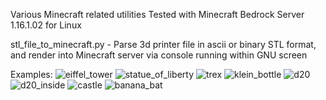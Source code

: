 Various Minecraft related utilities
Tested with Minecraft Bedrock Server 1.16.1.02 for Linux

stl_file_to_minecraft.py - Parse 3d printer file in ascii or binary STL format, and render into Minecraft server via console running within GNU screen

Examples:
![eiffel_tower](https://user-images.githubusercontent.com/8059549/89734192-a3ceaf80-da28-11ea-8a2b-a0eb81d3d1ce.jpg)
![statue_of_liberty](https://user-images.githubusercontent.com/8059549/89734185-944f6680-da28-11ea-893d-136252b08090.jpg)
![trex](https://user-images.githubusercontent.com/8059549/89734179-90234900-da28-11ea-88ca-9d10c79bce31.jpg)
![klein_bottle](https://user-images.githubusercontent.com/8059549/89734174-8994d180-da28-11ea-8945-9183dab5e0d5.jpg)
![d20](https://user-images.githubusercontent.com/8059549/89734187-987b8400-da28-11ea-8bd6-23ed950293e0.jpg)
![d20_inside](https://user-images.githubusercontent.com/8059549/89734190-9f09fb80-da28-11ea-97de-9f31cda8372d.jpg)
![castle](https://user-images.githubusercontent.com/8059549/89734195-a9c49080-da28-11ea-8055-4870eccf1dac.jpg)
![banana_bat](https://user-images.githubusercontent.com/8059549/89734199-af21db00-da28-11ea-862a-5a03d118dc8e.jpg)








